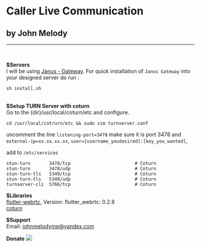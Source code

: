 # Caller Live Communication
## by John Melody
---
<br />

<b>$Servers</b> <br/>
I will be using [Janus - Gateway](https://github.com/meetecho/janus-gateway). For quick installation of ```Janus Gateway``` into your designed server do run :

```
sh install.sh
```

<br/>
<b>$Setup TURN Server with coturn</b> <br/>
Go to the {dir}/usr/local/coturn/etc and configure. 


```
cd /usr/local/cotrurn/etc && sudo vim turnserver.conf
```

uncomment the line ```listening-port=3478``` make sure it is port 3478 and ```external-ip=xx.xx.xx.xx```, ```user=[username_youdesired]:[key_you_wanted]```,

add to ```/etc/services```

```
stun-turn       3478/tcp                        # Coturn
stun-turn       3478/udp                        # Coturn
stun-turn-tls   5349/tcp                        # Coturn
stun-turn-tls   5349/udp                        # Coturn
turnserver-cli  5766/tcp                        # Coturn
```



<b>$Libraries</b><br/>
[flutter-webrtc](https://github.com/flutter-webrtc/flutter-webrtc), Version: flutter_webrtc: 0.2.8 <br/>
[coturn](https://github.com/coturn/coturn)<br/>


<b>$Support</b><br/>
Email: [johnmelodyme@yandex.com](mailto:johnmelodyme@yandex.com )

<b>Donate</b>
![](https://github.com/johnmelodyme/ShortestPathAlgorithm/blob/master/assets/wechat.png?raw=true=20x20)

